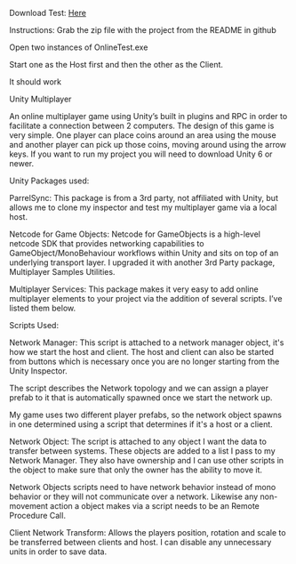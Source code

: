 Download Test:
[Here
](https://drive.google.com/file/d/1NPNEjMMc-0OYRUJH1-mfxtO8YTg4FJd8/view?usp=sharing)

Instructions: Grab the zip file with the project from the README in github

Open two instances of OnlineTest.exe

Start one as the Host first and then the other as the Client.

It should work


Unity Multiplayer

An online multiplayer game using Unity’s built in plugins and RPC in order to facilitate a connection between 2 computers. The design of this game is very simple. One player can place coins around an area using the mouse and another player can pick up those coins, moving around using the arrow keys. If you want to run my project you will need to download Unity 6 or newer.

Unity Packages used:

ParrelSync: This package is from a 3rd party, not affiliated with Unity, but allows me to clone my inspector and test my multiplayer game via a local host. 

Netcode for Game Objects:  Netcode for GameObjects is a high-level netcode SDK that provides networking capabilities to GameObject/MonoBehaviour workflows within Unity and sits on top of an underlying transport layer. I upgraded it with another 3rd Party package, Multiplayer Samples Utilities. 

Multiplayer Services: This package makes it very easy to add online multiplayer elements to your project via the addition of several scripts. I’ve listed them below.

Scripts Used:

Network Manager: This script is attached to a network manager object, it's how we start the host and client. The host and client can also be started from buttons which is necessary once you are no longer starting from the Unity Inspector. 

The script describes the Network topology and we can assign a player prefab to it that is automatically spawned once we start the network up.

My game uses two different player prefabs, so the network object spawns in one determined using a script that determines if it's a host or a client.

Network Object: The script is attached to any object I want the data to transfer between systems. These objects are added to a list I pass to my Network Manager. They also have ownership and I can use other scripts in the object to make sure that only the owner has the ability to move it.

Network Objects scripts need to have  network behavior instead of mono behavior or they will not communicate over a network. Likewise any non-movement action a object makes via a script needs to be an Remote Procedure Call.

Client Network Transform: Allows the players position, rotation and scale to be transferred between clients and host. I can disable any unnecessary units in order to save data.





